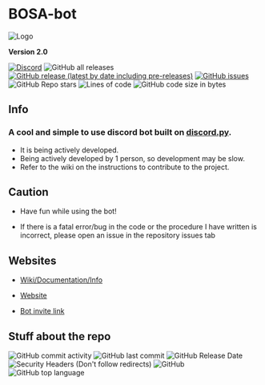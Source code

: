 # BOSA-bot

![Logo](https://cdn.discordapp.com/avatars/844755365191352358/9d8fd75f36f5bd4e2866e6fcd8acac26.png?size=128)


**Version 2.0**

[![Discord](https://img.shields.io/discord/849953866308517888?style=for-the-badge)](https://discord.gg/tmFf5zt827)
![GitHub all releases](https://img.shields.io/github/downloads/Absozero/BOSA-bot/total?style=for-the-badge)
[![GitHub release (latest by date including pre-releases)](https://img.shields.io/github/v/release/Absozero/BOSA-bot?include_prereleases&style=for-the-badge)](https://github.com/absozero/BOSA-bot/releases/) 
[![GitHub issues](https://img.shields.io/github/issues/Absozero/BOSA-bot?style=for-the-badge)](https://github.com/absozero/BOSA-bot/issues)
![GitHub Repo stars](https://img.shields.io/github/stars/Absozero/BOSA-bot?style=social)
![Lines of code](https://img.shields.io/tokei/lines/github/Absozero/BOSA-bot?style=for-the-badge)
![GitHub code size in bytes](https://img.shields.io/github/languages/code-size/Absozero/BOSA-bot?style=for-the-badge)
## Info
### A cool and simple to use discord bot built on [discord.py](https://github.com/Rapptz/discord.py).

- It is being actively developed.
- Being actively developed by 1 person, so development may be slow.
- Refer to the wiki on the instructions to contribute to the project.

## Caution

- Have fun while using the bot! 

- If there is a fatal error/bug in the code or the procedure I have written is incorrect, please open an issue in the repository issues tab []()

## Websites

- [Wiki/Documentation/Info](https://github.com/absozero/BOSA-bot/wiki)

- [Website](https://absozero.github.io/BOSA-bot/)

- [Bot invite link](https://discord.com/api/oauth2/authorize?client_id=844755365191352358&permissions=8&scope=bot)

## Stuff about the repo

![GitHub commit activity](https://img.shields.io/github/commit-activity/w/Absozero/BOSA-bot?style=for-the-badge)
![GitHub last commit](https://img.shields.io/github/last-commit/Absozero/BOSA-bot?style=for-the-badge)
![GitHub Release Date](https://img.shields.io/github/release-date/Absozero/BOSA-bot?style=for-the-badge)
![Security Headers (Don't follow redirects)](https://img.shields.io/security-headers?ignoreRedirects&style=for-the-badge&url=https%3A%2F%2Fabsozero.github.io%2FBOSA-bot%2F)
![GitHub](https://img.shields.io/github/license/Absozero/BOSA-bot?style=for-the-badge)
![GitHub top language](https://img.shields.io/github/languages/top/Absozero/BOSA-bot?style=for-the-badge)
